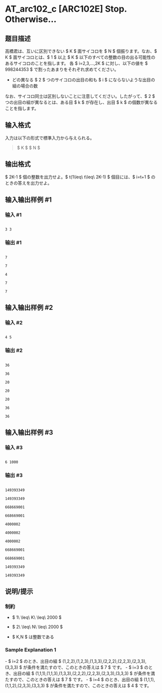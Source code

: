 # AT_arc102_c [ARC102E] Stop. Otherwise...

## 题目描述

[problemUrl]: https://atcoder.jp/contests/arc102/tasks/arc102_c

高橋君は、互いに区別できない $ K $ 面サイコロを $ N $ 個振ります。なお、$ K $ 面サイコロとは、$ 1 $ 以上 $ K $ 以下のすべての整数の目の出る可能性のあるサイコロのことを指します。 各 $ i=2,3,...,2K $ に対し、以下の値を $ 998244353 $ で割ったあまりをそれぞれ求めてください。

- どの異なる $ 2 $ つのサイコロの出目の和も $ i $ にならないような出目の組の場合の数

なお、サイコロ同士は区別しないことに注意してください。したがって、$ 2 $ つの出目の組が異なるとは、ある目 $ k $ が存在し、出目 $ k $ の個数が異なることを指します。

## 输入格式

入力は以下の形式で標準入力から与えられる。

> $ K $ $ N $

## 输出格式

$ 2K-1 $ 個の整数を出力せよ。$ t(1\leq\ t\leq\ 2K-1) $ 個目には、$ i=t+1 $ のときの答えを出力せよ。

## 输入输出样例 #1

### 输入 #1

```
3 3
```

### 输出 #1

```
7
7
4
7
7
```

## 输入输出样例 #2

### 输入 #2

```
4 5
```

### 输出 #2

```
36
36
20
20
20
36
36
```

## 输入输出样例 #3

### 输入 #3

```
6 1000
```

### 输出 #3

```
149393349
149393349
668669001
668669001
4000002
4000002
4000002
668669001
668669001
149393349
149393349
```

## 说明/提示

### 制約

- $ 1\ \leq\ K\ \leq\ 2000 $
- $ 2\ \leq\ N\ \leq\ 2000 $
- $ K,N $ は整数である

### Sample Explanation 1

\- $ i=2 $ のとき、出目の組 $ (1,2,2),(1,2,3),(1,3,3),(2,2,2),(2,2,3),(2,3,3),(3,3,3) $ が条件を満たすので、このときの答えは $ 7 $ です。 - $ i=3 $ のとき、出目の組 $ (1,1,1),(1,1,3),(1,3,3),(2,2,2),(2,2,3),(2,3,3),(3,3,3) $ が条件を満たすので、このときの答えは $ 7 $ です。 - $ i=4 $ のとき、出目の組 $ (1,1,1),(1,1,2),(2,3,3),(3,3,3) $ が条件を満たすので、このときの答えは $ 4 $ です。
